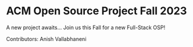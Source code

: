 # ACM Open Source Project Fall 2023
A new project awaits...
Join us this Fall for a new Full-Stack OSP!

Contributors: 
Anish Vallabhaneni